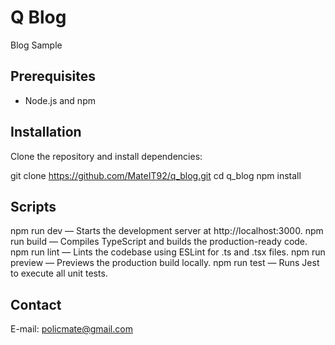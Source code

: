 # Q Blog

Blog Sample

## Prerequisites

- Node.js and npm

## Installation

Clone the repository and install dependencies:

git clone https://github.com/MateIT92/q_blog.git
cd q_blog
npm install

## Scripts
npm run dev — Starts the development server at http://localhost:3000.
npm run build — Compiles TypeScript and builds the production-ready code.
npm run lint — Lints the codebase using ESLint for .ts and .tsx files.
npm run preview — Previews the production build locally.
npm run test — Runs Jest to execute all unit tests.

## Contact
E-mail: policmate@gmail.com